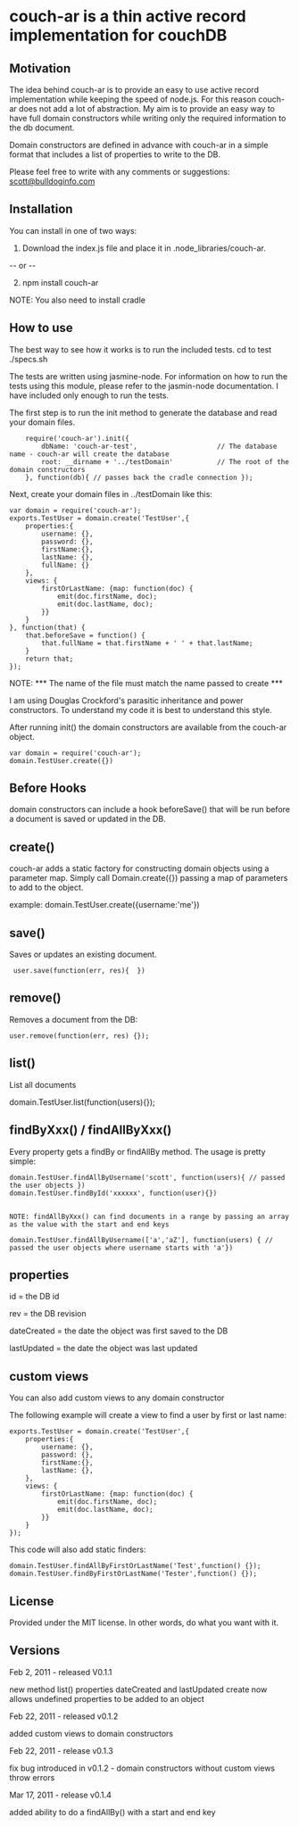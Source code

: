 # couch-ar is a thin active record implementation for couchDB

## Motivation

 The idea behind couch-ar is to provide an easy to use active record
 implementation while  keeping the speed of node.js.  For this reason
 couch-ar does not add a lot of abstraction.  My aim is to provide an
 easy way to have full domain constructors while writing only the
 required information to the db document.

 Domain constructors are defined in advance with couch-ar
 in a simple format that includes a list of properties to write to the DB.

 Please feel free to write with any comments or suggestions: scott@bulldoginfo.com

## Installation
You can install in one of two ways: 

1) Download the index.js file and place it in .node_libraries/couch-ar.

-- or --

2) npm install couch-ar

NOTE: You also need to install cradle


## How to use

The best way to see how it works is to run the included tests.
    cd to test
    ./specs.sh

The tests are written using jasmine-node.
For information on how to run the tests using this module, please refer
to the jasmin-node documentation.  I have included only enough to run the
tests.

The first step is to run the init method to generate the database and read
your domain files.

        require('couch-ar').init({
            dbName: 'couch-ar-test',                    // The database name - couch-ar will create the database
            root: __dirname + '../testDomain'           // The root of the domain constructors
        }, function(db){ // passes back the cradle connection });

Next, create your domain files in ../testDomain like this:

    var domain = require('couch-ar');
    exports.TestUser = domain.create('TestUser',{
        properties:{
            username: {},
            password: {},
            firstName:{},
            lastName: {},
            fullName: {}
        },
        views: {
            firstOrLastName: {map: function(doc) {
                emit(doc.firstName, doc);
                emit(doc.lastName, doc);
            }}
        }
    }, function(that) {
        that.beforeSave = function() {
            that.fullName = that.firstName + ' ' + that.lastName;
        }
        return that;
    });

NOTE: *** The name of the file must match the name passed to create ***

I am using Douglas Crockford's parasitic inheritance and power constructors.
To understand my code it is best to understand this style.

After running init() the domain constructors are available from the couch-ar object.

    var domain = require('couch-ar');
    domain.TestUser.create({})


## Before Hooks

domain constructors can include a hook beforeSave() that will be run before a document
is saved or updated in the DB.


## create()

couch-ar adds a static factory for constructing domain objects using a parameter map.
Simply call Domain.create({}) passing a map of parameters to add to the object.  

example:
    domain.TestUser.create({username:'me'})


## save()

Saves or updates an existing document.

     user.save(function(err, res){  })


## remove()

Removes a document from the DB:

    user.remove(function(err, res) {});


## list()

List all documents

   domain.TestUser.list(function(users){});


## findByXxx() / findAllByXxx()

Every property gets a findBy or findAllBy method.  The usage is pretty simple:

    domain.TestUser.findAllByUsername('scott', function(users){ // passed the user objects })
    domain.TestUser.findById('xxxxxx', function(user){})


    NOTE: findAllByXxx() can find documents in a range by passing an array as the value with the start and end keys

    domain.TestUser.findAllByUsername(['a','aZ'], function(users) { // passed the user objects where username starts with 'a'})

## properties

id = the DB id

rev = the DB revision

dateCreated = the date the object was first saved to the DB

lastUpdated = the date the object was last updated


## custom views

You can also add custom views to any domain constructor

The following example will create a view to find a user by first or last name:

    exports.TestUser = domain.create('TestUser',{
        properties:{
            username: {},
            password: {},
            firstName:{},
            lastName: {},
        },
        views: {
            firstOrLastName: {map: function(doc) {
                emit(doc.firstName, doc);
                emit(doc.lastName, doc);
            }}
        }
    });

This code will also add static finders:

    domain.TestUser.findAllByFirstOrLastName('Test',function() {});
    domain.TestUser.findByFirstOrLastName('Tester',function() {});


## License

Provided under the MIT license.  In other words, do what you want with it.


## Versions

Feb 2, 2011 - released V0.1.1

   new method list()
   properties dateCreated and lastUpdated
   create now allows undefined properties to be added to an object

Feb 22, 2011 - released v0.1.2

   added custom views to domain constructors

Feb 22, 2011 - release v0.1.3

   fix bug introduced in v0.1.2 - domain constructors without custom views throw errors

Mar 17, 2011 - release v0.1.4

   added ability to do a findAllBy() with a start and end key